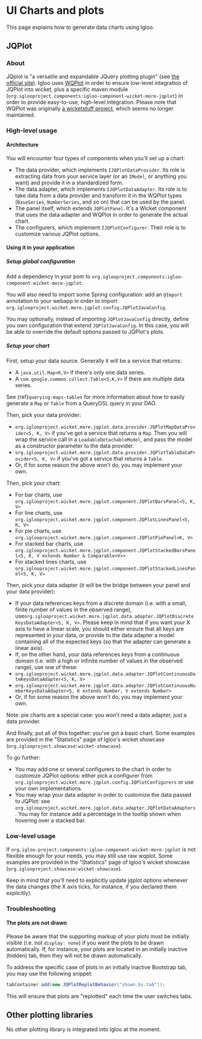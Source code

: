 # UI Charts and plots

This page explains how to generate data charts using Igloo.

## JQPlot

### About

JQplot is "a versatile and expandable JQuery plotting plugin" (see [the official site](http://www.jqplot.com/)).
Igloo uses [WQPlot](https://github.com/igloo-project/wiquery-jqplot/) in order to ensure low-level integration of JQPlot into wicket, plus a specific maven module (`org.iglooproject.components:igloo-component-wicket-more-jqplot`) in order to provide easy-to-use, high-level integration.
Please note that WQPlot was originally [a wicketstuff project](https://github.com/wicketstuff/wiquery-jqplot), which seems no longer maintained.

### High-level usage

#### Architecture

You will encounter four types of components when you'll set up a chart:

 * The data provider, which implements `IJQPlotDataProvider`. Its role is extracting data from your service layer (or an `IModel`, or anything you want) and provide it in a standardized form.
 * The data adapter, which implements `IJQPlotDataAdapter`. Its role is to take data from a data provider and transform it in the WQPlot types (`BaseSeries`, `NumberSeries`, and so on) that can be used by the panel.
 * The panel itself, which extends `JQPlotPanel`. It's a Wicket component that uses the data adapter and WQPlot in order to generate the actual chart.
 * The configurers, which implement `IJQPlotConfigurer`. Their role is to customize various JQPlot options.

#### Using it in your application

##### Setup global configuration

Add a dependency in your pom to `org.iglooproject.components:igloo-component-wicket-more-jqplot`.

You will also need to import some Spring configuration: add an `@Import` annotation to your webapp in order to import `org.iglooproject.wicket.more.jqplot.config.JQPlotJavaConfig`.

You may optionally, instead of importing `JQPlotJavaConfig` directly, define you own configuration that extend `JQPlotJavaConfig`. In this case, you will be able to override the default options passed to JQPlot's plots.

##### Setup your chart

First, setup your data source. Generally it will be a service that returns:

 * A `java.util.Map<K,V>` if there's only one data series.
 * A `com.google.common.collect.Table<S,K,V>` if there are multiple data series.

See {ref}`querying-maps-tables` for more information about how to easily generate a `Map` or `Table` from a QueryDSL query in your DAO.

Then, pick your data provider:

 * `org.iglooproject.wicket.more.jqplot.data.provider.JQPlotMapDataProvider<S, K, V>` if you've got a service that returns a `Map`. Then you will wrap the service call in a `LoadableDetachableModel`, and pass the model as a constructor parameter to the data provider.
 * `org.iglooproject.wicket.more.jqplot.data.provider.JQPlotTableDataProvider<S, K, V>` if you've got a service that returns a `Table`.
 * Or, if for some reason the above won't do, you may implement your own.

Then, pick your chart:

 * For bar charts, use `org.iglooproject.wicket.more.jqplot.component.JQPlotBarsPanel<S, K, V>`
 * For line charts, use `org.iglooproject.wicket.more.jqplot.component.JQPlotLinesPanel<S, K, V>`
 * For pie charts, use `org.iglooproject.wicket.more.jqplot.component.JQPlotPiePanel<K, V>`
 * For stacked bar charts, use `org.iglooproject.wicket.more.jqplot.component.JQPlotStackedBarsPanel<S, K, V extends Number & Comparable<V>>`
 * For stacked lines charts, use `org.iglooproject.wicket.more.jqplot.component.JQPlotStackedLinesPanel<S, K, V>`

Then, pick your data adapter (it will be the bridge between your panel and your data provider):

 * If your data references keys from a discrete domain (i.e. with a small, finite number of values in the observed range), use`org.iglooproject.wicket.more.jqplot.data.adapter.JQPlotDiscreteKeysDataAdapter<S, K, V>`. Please keep in mind that if you want your X axis to have a linear scale, you should either ensure that all keys are represented in your data, or provide to the data adapter a model containing all of the expected keys (so that the adapter can generate a linear axis).
 * If, on the other hand, your data references keys from a continuous domain (i.e. with a high or infinite number of values in the observed range), use one of these:
  * `org.iglooproject.wicket.more.jqplot.data.adapter.JQPlotContinuousDateKeysDataAdapter<S, K, V>`
  * `org.iglooproject.wicket.more.jqplot.data.adapter.JQPlotContinuousNumberKeysDataAdapter<S, K extends Number, V extends Number>`
 * Or, if for some reason the above won't do, you may implement your own.

Note: pie charts are a special case: you won't need a data adapter, just a data provider.

And finally, put all of this together: you've got a basic chart. Some examples are provided in the "Statistics" page of Igloo's wicket showcase (`org.iglooproject.showcase:wicket-showcase`).

To go further:

 * You may add one or several configurers to the chart in order to customize JQPlot options: either pick a configurer from `org.iglooproject.wicket.more.jqplot.config.JQPlotConfigurers` or use your own implementations.
 * You may wrap your data adapter in order to customize the data passed to JQPlot: see `org.iglooproject.wicket.more.jqplot.data.adapter.JQPlotDataAdapters`. You may for instance add a percentage in the tooltip shown when hovering over a stacked bar.

### Low-level usage

If `org.igloo-project.components:igloo-component-wicket-more-jqplot` is not flexible enough for your needs, you may still use raw wqplot. Some examples are provided in the "Statistics" page of Igloo's wicket showcase (`org.iglooproject.showcase:wicket-showcase`).

Keep in mind that you'll need to explicitly update jqplot options whenever the data changes (the X axis ticks, for instance, if you declared them explicitly).

### Troubleshooting

#### The plots are not drawn

Please be aware that the supporting markup of your plots must be initially visible (i.e. not `display: none`) if you want the plots to be drawn automatically. If, for instance, your plots are located in an initially inactive (hidden) tab, then they will not be drawn automatically.

To address the specific case of plots in an initially inactive Bootstrap tab, you may use the following snippet:

```java
tabContainer.add(new JQPlotReplotBehavior("shown.bs.tab"));
```

This will ensure that plots are "replotted" each time the user switches tabs.

## Other plotting libraries

No other plotting library is integrated into Igloo at the moment.

